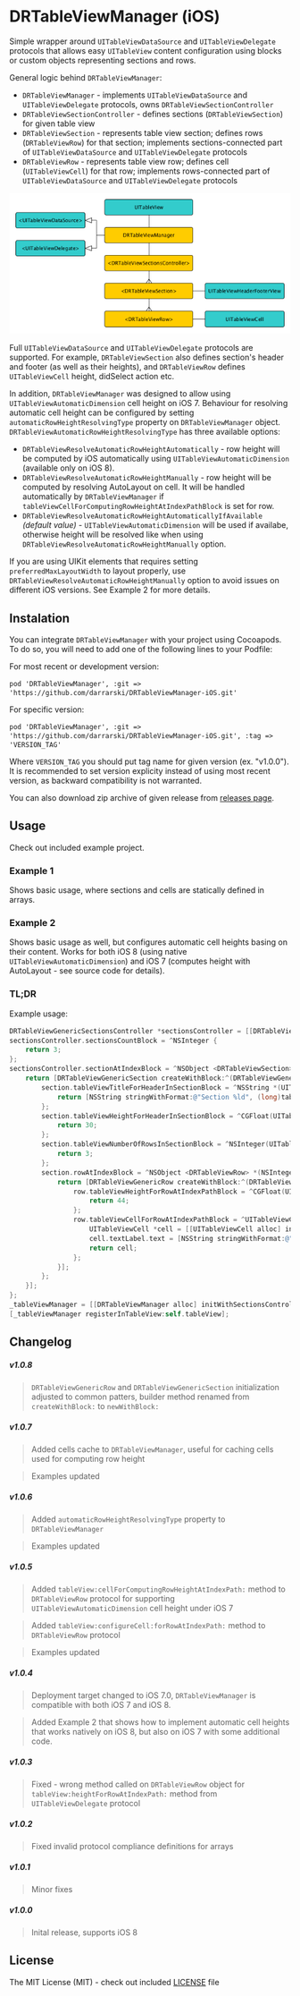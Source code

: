 # DRTableViewManager (iOS)

Simple wrapper around `UITableViewDataSource` and `UITableViewDelegate` protocols that allows easy `UITableView` content configuration using blocks or custom objects representing sections and rows. 

General logic behind `DRTableViewManager`:

- `DRTableViewManager` - implements `UITableViewDataSource` and `UITableViewDelegate` protocols, owns `DRTableViewSectionController`
- `DRTableViewSectionController` - defines sections (`DRTableViewSection`) for given table view
- `DRTableViewSection` - represents table view section; defines rows (`DRTableViewRow`) for that section; implements sections-connected part of `UITableViewDataSource` and `UITableViewDelegate` protocols
- `DRTableViewRow` - represents table view row; defines cell (`UITableViewCell`) for that row; implements rows-connected part of `UITableViewDataSource` and `UITableViewDelegate` protocols

![DRTableViewManager graph](Misc/graph.png "DRTableViewManager graph")

Full `UITableViewDataSource` and `UITableViewDelegate` protocols are supported. For example, `DRTableViewSection` also defines section's header and footer (as well as their heights), and `DRTableViewRow` defines `UITableViewCell` height, didSelect action etc.

In addition, `DRTableViewManager` was designed to allow using `UITableViewAutomaticDimension` cell height on iOS 7. Behaviour for resolving automatic cell height can be configured by setting `automaticRowHeightResolvingType` property on `DRTableViewManager` object. `DRTableViewAutomaticRowHeightResolvingType` has three available options:

- `DRTableViewResolveAutomaticRowHeightAutomatically` - row height will be computed by iOS automatically using `UITableViewAutomaticDimension` (available only on iOS 8).
- `DRTableViewResolveAutomaticRowHeightManually` - row height will be computed by resolving AutoLayout on cell. It will be handled automatically by `DRTableViewManager` if `tableViewCellForComputingRowHeightAtIndexPathBlock` is set for row.
- `DRTableViewResolveAutomaticRowHeightAutomaticallyIfAvailable` _(default value)_ - `UITableViewAutomaticDimension` will be used if availabe, otherwise height will be resolved like when using `DRTableViewResolveAutomaticRowHeightManually` option.

If you are using UIKit elements that requires setting `preferredMaxLayoutWidth` to layout properly, use `DRTableViewResolveAutomaticRowHeightManually` option to avoid issues on different iOS versions. See Example 2 for more details. 


## Instalation

You can integrate `DRTableViewManager` with your project using Cocoapods. To do so, you will need to add one of the following lines to your Podfile:

For most recent or development version:

    pod 'DRTableViewManager', :git => 'https://github.com/darrarski/DRTableViewManager-iOS.git'

For specific version:

    pod 'DRTableViewManager', :git => 'https://github.com/darrarski/DRTableViewManager-iOS.git', :tag => 'VERSION_TAG'

Where `VERSION_TAG` you should put tag name for given version (ex. "v1.0.0"). It is recommended to set version explicity instead of using most recent version, as backward compatibility is not warranted.

You can also download zip archive of given release from [releases page](https://github.com/darrarski/DRTableViewManager-iOS/releases).

## Usage

Check out included example project.

### Example 1

Shows basic usage, where sections and cells are statically defined in arrays.

### Example 2

Shows basic usage as well, but configures automatic cell heights basing on their content. Works for both iOS 8 (using native `UITableViewAutomaticDimension`) and iOS 7 (computes height with AutoLayout - see source code for details).

### TL;DR

Example usage:

```objective-c
DRTableViewGenericSectionsController *sectionsController = [[DRTableViewGenericSectionsController alloc] init];
sectionsController.sectionsCountBlock = ^NSInteger {
    return 3;
};
sectionsController.sectionAtIndexBlock = ^NSObject <DRTableViewSection> *(NSInteger sectionIndex) {
    return [DRTableViewGenericSection createWithBlock:^(DRTableViewGenericSection *section) {
        section.tableViewTitleForHeaderInSectionBlock = ^NSString *(UITableView *tableView, NSInteger tableSectionIndex) {
            return [NSString stringWithFormat:@"Section %ld", (long)tableSectionIndex];
        };
        section.tableViewHeightForHeaderInSectionBlock = ^CGFloat(UITableView *tableView, NSInteger tableSectionIndex) {
            return 30;
        };
        section.tableViewNumberOfRowsInSectionBlock = ^NSInteger(UITableView *tableView, NSInteger tableSectionIndex) {
            return 3;
        };
        section.rowAtIndexBlock = ^NSObject <DRTableViewRow> *(NSInteger rowIndex) {
            return [DRTableViewGenericRow createWithBlock:^(DRTableViewGenericRow *row) {
                row.tableViewHeightForRowAtIndexPathBlock = ^CGFloat(UITableView *tableView, NSIndexPath *indexPath) {
                    return 44;
                };
                row.tableViewCellForRowAtIndexPathBlock = ^UITableViewCell *(UITableView *tableView, NSIndexPath *indexPath) {
                    UITableViewCell *cell = [[UITableViewCell alloc] init]; 
                    cell.textLabel.text = [NSString stringWithFormat:@"Row %ld", (long)indexPath.row];
                    return cell;
                };
            }];
        };
    }];
};
_tableViewManager = [[DRTableViewManager alloc] initWithSectionsController:sectionsController];
[_tableViewManager registerInTableView:self.tableView];
```

## Changelog

##### v1.0.8

> `DRTableViewGenericRow` and `DRTableViewGenericSection` initialization adjusted to common patters, builder method renamed from `createWithBlock:` to `newWithBlock:`

##### v1.0.7

> Added cells cache to `DRTableViewManager`, useful for caching cells used for computing row height

> Examples updated

##### v1.0.6

> Added `automaticRowHeightResolvingType` property to `DRTableViewManager`

> Examples updated

##### v1.0.5

> Added `tableView:cellForComputingRowHeightAtIndexPath:` method to `DRTableViewRow` protocol for supporting `UITableViewAutomaticDimension` cell height under iOS 7

> Added `tableView:configureCell:forRowAtIndexPath:` method to `DRTableViewRow` protocol

> Examples updated

##### v1.0.4

> Deployment target changed to iOS 7.0, `DRTableViewManager` is compatible with both iOS 7 and iOS 8.

> Added Example 2 that shows how to implement automatic cell heights that works natively on iOS 8, but also on iOS 7 with some additional code.

##### v1.0.3

> Fixed - wrong method called on `DRTableViewRow` object for `tableView:heightForRowAtIndexPath:` method from `UITableViewDelegate` protocol

##### v1.0.2

> Fixed invalid protocol compliance definitions for arrays

##### v1.0.1

> Minor fixes

##### v1.0.0

> Inital release, supports iOS 8

## License

The MIT License (MIT) - check out included [LICENSE](LICENSE) file

